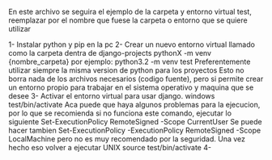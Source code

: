 En este archivo se seguira el ejemplo de la carpeta y entorno virtual test, 
reemplazar por el nombre que fuese la carpeta o entorno que se quiere utilizar

1- Instalar python y pip en la pc
2- Crear un nuevo entorno virtual llamado como la carpeta dentra de django-projects
    pythonX -m venv {nombre_carpeta}
    por ejemplo:
    python3.2 -m venv test
    Preferentemente utilizar siempre la misma version de python para los proyectos
    Esto no borra nada de los archivos necesarios (codigo fuente), pero si permite crear
    un entorno propio para trabajar en el sistema operativo y maquina que se desee
3- Activar el entorno virtual para usar django.
    windows 
        test/bin/activate
        Aca puede que haya algunos problemas para la ejecucion, por lo que se recomienda
        si no funciona este comando, ejecutar lo siguiente
            Set-ExecutionPolicy RemoteSigned -Scope CurrentUser
        Se puede hacer tambien 
            Set-ExecutionPolicy -ExecutionPolicy RemoteSigned -Scope LocalMachine
        pero no es muy recomendado por la seguridad. Una vez hecho eso volver a ejecutar
    UNIX
        source test/bin/activate
4-